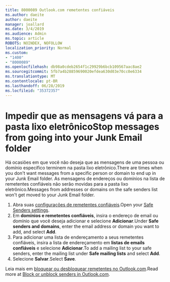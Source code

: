 ```yaml
---
title: 8000089 Outlook.com remetentes confiáveis
ms.author: daeite
author: daeite
manager: joallard
ms.date: 3/4/2019
ms.audience: Admin
ms.topic: article
ROBOTS: NOINDEX, NOFOLLOW
localization_priority: Normal
ms.custom:
- "1400"
- "8000089"
ms.openlocfilehash: db98a0cdeb2654f1c29929b6bcb109567aac8ae2
ms.sourcegitcommit: 5fb7a4b28859690020efdea630d03e70cc0e6334
ms.translationtype: MT
ms.contentlocale: pt-BR
ms.lasthandoff: 06/28/2019
ms.locfileid: "35372357"
---
```

# <a name="stop-messages-from-going-into-your-junk-email-folder"></a><span data-ttu-id="05e76-102">Impedir que as mensagens vá para a pasta lixo eletrônico</span><span class="sxs-lookup"><span data-stu-id="05e76-102">Stop messages from going into your Junk Email folder</span></span>

<span data-ttu-id="05e76-103">Há ocasiões em que você não deseja que as mensagens de uma pessoa ou domínio específico terminem na pasta lixo eletrônico.</span><span class="sxs-lookup"><span data-stu-id="05e76-103">There are times when you don't want messages from a specific person or domain to end up in your Junk Email folder.</span></span> <span data-ttu-id="05e76-104">As mensagens de endereços ou domínios na lista de remetentes confiáveis não serão movidas para a pasta lixo eletrônico.</span><span class="sxs-lookup"><span data-stu-id="05e76-104">Messages from addresses or domains on the safe senders list won't get moved to your Junk Email folder.</span></span>

1. <span data-ttu-id="05e76-105">Abra suas [configurações de remetentes confiáveis](https://go.microsoft.com/fwlink/?linkid=2035804).</span><span class="sxs-lookup"><span data-stu-id="05e76-105">Open your [Safe Senders settings](https://go.microsoft.com/fwlink/?linkid=2035804).</span></span>
2. <span data-ttu-id="05e76-106">Em **domínios e remetentes confiáveis**, insira o endereço de email ou domínio que você deseja adicionar e selecione **Adicionar**.</span><span class="sxs-lookup"><span data-stu-id="05e76-106">Under **Safe senders and domains**, enter the email address or domain you want to add, and select **Add**.</span></span>
3. <span data-ttu-id="05e76-107">Para adicionar uma lista de endereçamento a seus remetentes confiáveis, insira a lista de endereçamento em **listas de emails confiáveis** e selecione **Adicionar**.</span><span class="sxs-lookup"><span data-stu-id="05e76-107">To add a mailing list to your safe senders, enter the mailing list under **Safe mailing lists** and select **Add**.</span></span>
4. <span data-ttu-id="05e76-108">Selecione **Salvar**.</span><span class="sxs-lookup"><span data-stu-id="05e76-108">Select **Save**.</span></span>

<span data-ttu-id="05e76-109">Leia mais em [bloquear ou desbloquear remetentes no Outlook.com](https://support.office.com/article/afba1c94-77bb-4f50-8b85-057cf52f4d5e).</span><span class="sxs-lookup"><span data-stu-id="05e76-109">Read more at [Block or unblock senders in Outlook.com](https://support.office.com/article/afba1c94-77bb-4f50-8b85-057cf52f4d5e).</span></span>